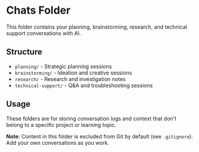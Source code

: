 # Chats Folder

This folder contains your planning, brainstorming, research, and technical support conversations with AI.

## Structure

- `planning/` - Strategic planning sessions
- `brainstorming/` - Ideation and creative sessions
- `research/` - Research and investigation notes
- `technical-support/` - Q&A and troubleshooting sessions

## Usage

These folders are for storing conversation logs and context that don't belong to a specific project or learning topic.

**Note:** Content in this folder is excluded from Git by default (see `.gitignore`). Add your own conversations as you work.
